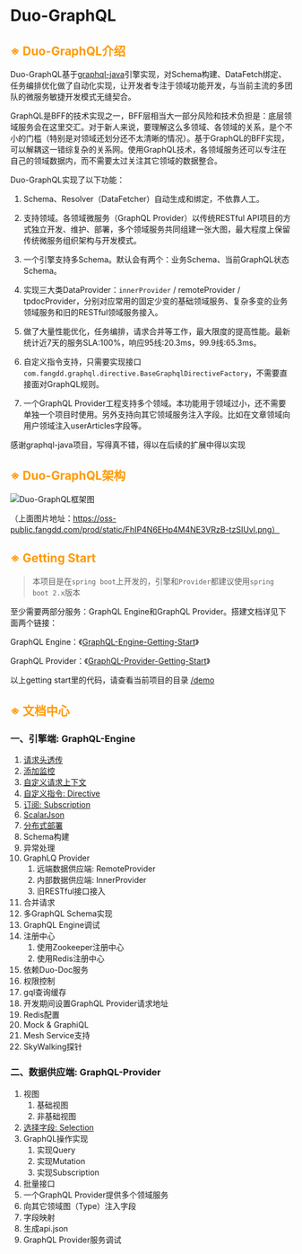 # Duo-GraphQL

## <span style="color: #FF9900">※ Duo-GraphQL介绍</span>

Duo-GraphQL基于[graphql-java](https://github.com/graphql-java/graphql-java)引擎实现，对Schema构建、DataFetch绑定、任务编排优化做了自动化实现，让开发者专注于领域功能开发，与当前主流的多团队的微服务敏捷开发模式无缝契合。

GraphQL是BFF的技术实现之一，BFF层相当大一部分风险和技术负担是：底层领域服务会在这里交汇。对于新人来说，要理解这么多领域、各领域的关系，是个不小的门槛（特别是对领域还划分还不太清晰的情况）。基于GraphQL的BFF实现，可以解耦这一错综复杂的关系网。使用GraphQL技术，各领域服务还可以专注在自己的领域数据内，而不需要太过关注其它领域的数据整合。



Duo-GraphQL实现了以下功能：

1. Schema、Resolver（DataFetcher）自动生成和绑定，不依靠人工。

2. 支持领域。各领域微服务（GraphQL Provider）以传统RESTful API项目的方式独立开发、维护、部署，多个领域服务共同组建一张大图，最大程度上保留传统微服务组织架构与开发模式。

3. 一个引擎支持多Schema。默认会有两个：业务Schema、当前GraphQL状态Schema。

4. 实现三大类DataProvider：`innerProvider` / remoteProvider / tpdocProvider，分别对应常用的固定少变的基础领域服务、复杂多变的业务领域服务和旧的RESTful领域服务接入。

5. 做了大量性能优化，任务编排，请求合并等工作，最大限度的提高性能。最新统计近7天的服务SLA:100%，响应95线:20.3ms，99.9线:65.3ms。

6. 自定义指令支持，只需要实现接口`com.fangdd.graphql.directive.BaseGraphqlDirectiveFactory`，不需要直接面对GraphQL规则。

7. 一个GraphQL Provider工程支持多个领域。本功能用于领域过小，还不需要单独一个项目时使用。另外支持向其它领域服务注入字段。比如在文章领域向用户领域注入userArticles字段等。

      

感谢graphql-java项目，写得真不错，得以在后续的扩展中得以实现



## <span style="color: #FF9900">※ Duo-GraphQL架构</span>

![Duo-GraphQL框架图](https://oss-public.fangdd.com/prod/static/FhIP4N6EHp4M4NE3VRzB-tzSIUvl.png)

（上面图片地址：https://oss-public.fangdd.com/prod/static/FhIP4N6EHp4M4NE3VRzB-tzSIUvl.png）



## <span style="color: #FF9900">※ Getting Start</span>

> 本项目是在`spring boot`上开发的，引擎和`Provider`都建议使用`spring boot 2.x`版本

至少需要两部分服务：GraphQL Engine和GraphQL Provider。搭建文档详见下面两个链接：

GraphQL Engine：《[GraphQL-Engine-Getting-Start](./doc/GraphQL-Engine-Getting-Start.md)》

GraphQL Provider：《[GraphQL-Provider-Getting-Start](./doc/GraphQL-Provider-Getting-Start.md)》



以上getting start里的代码，请查看当前项目的目录 [/demo](./demo)





## <span style="color: #FF9900">※ 文档中心</span>

### 一、引擎端: GraphQL-Engine

1. [请求头透传](./doc/header.md)
2. [添加监控](./doc/monitor.md)
3. [自定义请求上下文](./doc/execute-context.md)
4. [自定义指令: Directive](./doc/directive.md)
5. [订阅: Subscription](./doc/subscription.md)
6. [ScalarJson](./doc/scalar-json.md)
7. [分布式部署](./doc/distributed-deploy.md)
8. Schema构建
9. 异常处理
10. GraphLQ Provider
    1. 远端数据供应端: RemoteProvider
    2. 内部数据供应端: InnerProvider
    3. 旧RESTful接口接入
11. 合并请求
12. 多GraphQL Schema实现
13. GraphQL Engine调试
14. 注册中心
    1. 使用Zookeeper注册中心
    2. 使用Redis注册中心
15. 依赖Duo-Doc服务
16. 权限控制
17. gql查询缓存
18. 开发期间设置GraphQL Provider请求地址
19. Redis配置
20. Mock & GraphiQL
21. Mesh Service支持
22. SkyWalking探针



### 二、数据供应端: GraphQL-Provider

1. 视图
   1. 基础视图
   2. 非基础视图
2. [选择字段: Selection](./doc/selection.md)
3. GraphQL操作实现
   1. 实现Query
   2. 实现Mutation
   3. 实现Subscription
4. 批量接口
5. 一个GraphQL Provider提供多个领域服务
6. 向其它领域图（Type）注入字段
7. 字段映射
8. 生成api.json
9. GraphQL Provider服务调试



